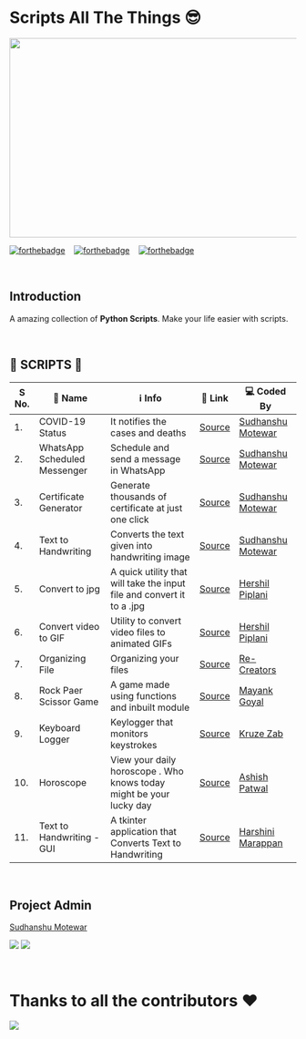 # Scripts All The Things 😎

<p>
    <img src="https://i.postimg.cc/K8MxFtmj/Capture.jpg" width=650px height=350px/>
</p>

[![forthebadge](https://forthebadge.com/images/badges/built-with-love.svg)](https://forthebadge.com) &nbsp;&nbsp;
[![forthebadge](https://forthebadge.com/images/badges/powered-by-black-magic.svg)](https://forthebadge.com) &nbsp;&nbsp;
[![forthebadge](https://forthebadge.com/images/badges/made-with-python.svg)](https://forthebadge.com)

<br />

## Introduction

A amazing collection of **Python Scripts**. Make your life easier with scripts.

<br />

## 📃 SCRIPTS 📃

| S No. | 📛 Name                      | ℹ️ Info                                                                | 🔗 Link                                                                                                     | 💻 Coded By                                       |
| ----- | ---------------------------- | ---------------------------------------------------------------------- | ----------------------------------------------------------------------------------------------------------- | ------------------------------------------------- |
| 1\.   | COVID-19 Status              | It notifies the cases and deaths                                       | [Source](https://github.com/ssm0801/ScriptAllTheThings/tree/master/COVID-19%20Notifier)                     | [Sudhanshu Motewar](https://github.com/ssm0801)   |
| 2\.   | WhatsApp Scheduled Messenger | Schedule and send a message in WhatsApp                                | [Source](https://github.com/ssm0801/ScriptAllTheThings/tree/master/WhatsApp%20Scheduled%20Messenger)        | [Sudhanshu Motewar](https://github.com/ssm0801)   |
| 3\.   | Certificate Generator        | Generate thousands of certificate at just one click                    | [Source](https://github.com/ssm0801/ScriptAllTheThings/tree/master/Certificate%20Generator)                 | [Sudhanshu Motewar](https://github.com/ssm0801)   |
| 4\.   | Text to Handwriting          | Converts the text given into handwriting image                         | [Source](https://github.com/ssm0801/ScriptAllTheThings/tree/master/Text%20to%20Handwriting)                 | [Sudhanshu Motewar](https://github.com/ssm0801)   |
| 5\.   | Convert to jpg               | A quick utility that will take the input file and convert it to a .jpg | [Source](https://github.com/herkura/ScriptAllTheThings/tree/convert-to-jpg/Convert%20To%20jpg)              | [Hershil Piplani](https://github.com/herkura)     |
| 6\.   | Convert video to GIF         | Utility to convert video files to animated GIFs                        | [Source](https://github.com/herkura/ScriptAllTheThings/tree/convert-to-jpg/Video%20to%20gif)                | [Hershil Piplani](https://github.com/herkura)     |
| 7\.   | Organizing File              | Organizing your files                                                  | [Source](https://github.com/ssm0801/ScriptAllTheThings/tree/organizing-files/Automate%20Organizing%20Files) | [Re-Creators](https://github.com/Re-Creators)     |
| 8\.   | Rock Paer Scissor Game       | A game made using functions and inbuilt module                         | [Source](https://github.com/ssm0801/ScriptAllTheThings/tree/master/Rock%20Paper%20Scissor)                  | [Mayank Goyal](https://github.com/mayankgoyal-13) |
| 9\.   | Keyboard Logger              | Keylogger that monitors keystrokes                                     | [Source](https://github.com/ssm0801/ScriptAllTheThings/tree/master/Keyboard%20Logger)                       | [Kruze Zab](https://github.com/kruzezab)          |
| 10\.   | Horoscope                    | View your daily horoscope . Who knows today might be your lucky day    | [Source](https://github.com/ashish-patwal/ScriptAllTheThings/tree/horoscope/Horoscope)               | [Ashish Patwal](https://github.com/ashish-patwal) |
| 11\.   | Text to Handwriting - GUI                   | A tkinter application that Converts Text to Handwriting    | [Source](https://github.com/HarshiniMarappan/ScriptAllTheThings/tree/master/Text%20to%20Handwriting%20-%20GUI)               | [Harshini Marappan](https://github.com/HarshiniMarappan) |



<br />

## Project Admin

<p>
    <a href="https://www.linkedin.com/in/sudhanshu-motewar/">Sudhanshu Motewar</a>
</p>
<p>
  <img src="https://img.shields.io/badge/SudhanshuMotewar%20-%230077B5.svg?&style=for-the-badge&logo=linkedin&logoColor=white"/>
  <img src="https://img.shields.io/badge/sudhanshu.motewar%20-%23E4405F.svg?&style=for-the-badge&logo=Instagram&logoColor=white"/>                                                                                     
</p>

<br />

# Thanks to all the contributors ❤️

<a href = "https://github.com/ssm0801/ScriptAllTheThings/graphs/contributors">
    <img src = "https://contrib.rocks/image?repo=ssm0801/ScriptAllTheThings"/>
<a>
